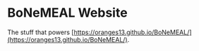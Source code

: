 # BoNeMEAL Website

The stuff that powers [https://oranges13.github.io/BoNeMEAL/](https://oranges13.github.io/BoNeMEAL/).
